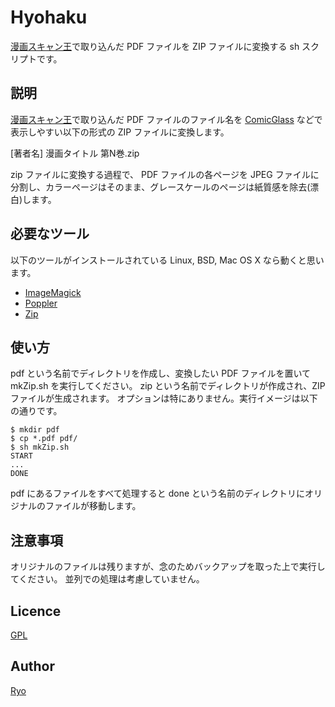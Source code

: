 Hyohaku
====

[漫画スキャン王](http://mangascanoh.com/)で取り込んだ PDF ファイルを ZIP ファイルに変換する sh スクリプトです。

## 説明

[漫画スキャン王](http://mangascanoh.com/)で取り込んだ PDF ファイルのファイル名を [ComicGlass](http://comicglass.net/) などで表示しやすい以下の形式の ZIP ファイルに変換します。

\[著者名\] 漫画タイトル 第N巻.zip

zip ファイルに変換する過程で、 PDF ファイルの各ページを JPEG ファイルに分割し、カラーページはそのまま、グレースケールのページは紙質感を除去(漂白)します。

## 必要なツール

以下のツールがインストールされている Linux, BSD, Mac OS X なら動くと思います。

* [ImageMagick](http://www.imagemagick.org/)
* [Poppler](https://poppler.freedesktop.org/)
* [Zip](http://www.info-zip.org/)

## 使い方

pdf という名前でディレクトリを作成し、変換したい PDF ファイルを置いて mkZip.sh を実行してください。
zip という名前でディレクトリが作成され、ZIP ファイルが生成されます。
オプションは特にありません。実行イメージは以下の通りです。

    $ mkdir pdf
    $ cp *.pdf pdf/
    $ sh mkZip.sh
    START
    ...
    DONE
  
pdf にあるファイルをすべて処理すると done という名前のディレクトリにオリジナルのファイルが移動します。

## 注意事項
オリジナルのファイルは残りますが、念のためバックアップを取った上で実行してください。
並列での処理は考慮していません。

## Licence
[GPL](http://www.gnu.org/licenses/)

## Author
[Ryo](https://github.com/maedy)


